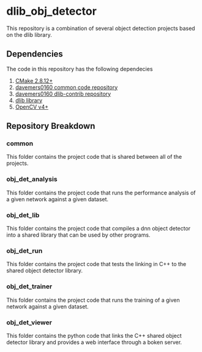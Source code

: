 # dlib_obj_detector
This repository is a combination of several object detection projects based on the dlib library.

## Dependencies

The code in this repository has the following dependecies

1. [CMake 2.8.12+](https://cmake.org/download/ )
2. [davemers0160 common code repository](https://github.com/davemers0160/Common )
3. [davemers0160 dlib-contrib repository](https://github.com/davemers0160/dlib-contrib )
4. [dlib library](http://dlib.net/ )
5. [OpenCV v4+](https://opencv.org/releases/ )

## Repository Breakdown

### common

This folder contains the project code that is shared between all of the projects.

### obj_det_analysis

This folder contains the project code that runs the performance analysis of a given network against a given dataset.

### obj_det_lib

This folder contains the project code that compiles a dnn object detector into a shared library that can be used by other programs.

### obj_det_run

This folder contains the project code that tests the linking in C++ to the shared object detector library.

### obj_det_trainer

This folder contains the project code that runs the training of a given network against a given dataset.

### obj_det_viewer

This folder contains the python code that links the C++ shared object detector library and provides a web interface through a boken server.

